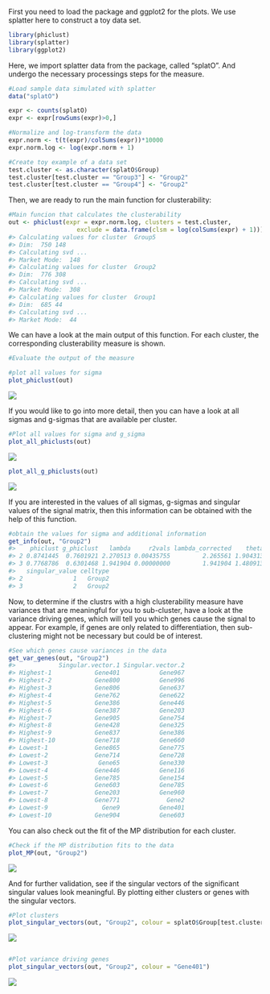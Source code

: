 First you need to load the package and ggplot2 for the plots. We use
splatter here to construct a toy data set.

``` r
library(phiclust)
library(splatter)
library(ggplot2)
```

Here, we import splatter data from the package, called “splatO”. And
undergo the necessary processings steps for the measure.

``` r
#Load sample data simulated with splatter
data("splatO")

expr <- counts(splatO)
expr <- expr[rowSums(expr)>0,]

#Normalize and log-transform the data
expr.norm <- t(t(expr)/colSums(expr))*10000
expr.norm.log <- log(expr.norm + 1)

#Create toy example of a data set
test.cluster <- as.character(splatO$Group)
test.cluster[test.cluster == "Group3"] <- "Group2"
test.cluster[test.cluster == "Group4"] <- "Group2"
```

Then, we are ready to run the main function for clusterability:

``` r
#Main funcion that calculates the clusterability
out <- phiclust(expr = expr.norm.log, clusters = test.cluster, 
                   exclude = data.frame(clsm = log(colSums(expr) + 1)))
#> Calculating values for cluster  Group5 
#> Dim:  750 148 
#> Calculating svd ... 
#> Market Mode:  148 
#> Calculating values for cluster  Group2 
#> Dim:  776 308 
#> Calculating svd ... 
#> Market Mode:  308 
#> Calculating values for cluster  Group1 
#> Dim:  685 44 
#> Calculating svd ... 
#> Market Mode:  44
```

We can have a look at the main output of this function. For each
cluster, the corresponding clusterability measure is shown.

``` r
#Evaluate the output of the measure

#plot all values for sigma
plot_phiclust(out)
```

<img src="/private/var/folders/yq/s6wt7dq93x95_9_6ymg90_080000gn/T/RtmpEU6zOM/preview-f13f5935b7f1.dir/Guide_to_phiclust_files/figure-markdown_github/unnamed-chunk-4-1.png" style="display: block; margin: auto;" />

If you would like to go into more detail, then you can have a look at
all sigmas and g-sigmas that are available per cluster.

``` r
#Plot all values for sigma and g_sigma
plot_all_phiclusts(out)
```

<img src="/private/var/folders/yq/s6wt7dq93x95_9_6ymg90_080000gn/T/RtmpEU6zOM/preview-f13f5935b7f1.dir/Guide_to_phiclust_files/figure-markdown_github/unnamed-chunk-5-1.png" style="display: block; margin: auto;" />

``` r
plot_all_g_phiclusts(out)
```

<img src="/private/var/folders/yq/s6wt7dq93x95_9_6ymg90_080000gn/T/RtmpEU6zOM/preview-f13f5935b7f1.dir/Guide_to_phiclust_files/figure-markdown_github/unnamed-chunk-5-2.png" style="display: block; margin: auto;" />

If you are interested in the values of all sigmas, g-sigmas and singular
values of the signal matrix, then this information can be obtained with
the help of this function.

``` r
#obtain the values for sigma and additional information
get_info(out, "Group2")
#>    phiclust g_phiclust   lambda     r2vals lambda_corrected    theta
#> 2 0.8741445  0.7601921 2.270513 0.00435755         2.265561 1.904313
#> 3 0.7768786  0.6301468 1.941904 0.00000000         1.941904 1.480913
#>   singular_value celltype
#> 2              1   Group2
#> 3              2   Group2
```

Now, to determine if the clustrs with a high clusterability measure have
variances that are meaningful for you to sub-cluster, have a look at the
variance driving genes, which will tell you which genes cause the signal
to appear. For example, if genes are only related to differentiation,
then sub-clustering might not be necessary but could be of interest.

``` r
#See which genes cause variances in the data
get_var_genes(out, "Group2")
#>            Singular.vector.1 Singular.vector.2
#> Highest-1            Gene401           Gene967
#> Highest-2            Gene800           Gene996
#> Highest-3            Gene806           Gene637
#> Highest-4            Gene762           Gene622
#> Highest-5            Gene386           Gene446
#> Highest-6            Gene387           Gene203
#> Highest-7            Gene905           Gene754
#> Highest-8            Gene428           Gene325
#> Highest-9            Gene837           Gene386
#> Highest-10           Gene718           Gene660
#> Lowest-1             Gene865           Gene775
#> Lowest-2             Gene714           Gene728
#> Lowest-3              Gene65           Gene330
#> Lowest-4             Gene446           Gene116
#> Lowest-5             Gene785           Gene154
#> Lowest-6             Gene603           Gene785
#> Lowest-7             Gene203           Gene960
#> Lowest-8             Gene771             Gene2
#> Lowest-9               Gene9           Gene401
#> Lowest-10            Gene904           Gene603
```

You can also check out the fit of the MP distribution for each cluster.

``` r
#Check if the MP distribution fits to the data
plot_MP(out, "Group2")
```

<img src="/private/var/folders/yq/s6wt7dq93x95_9_6ymg90_080000gn/T/RtmpEU6zOM/preview-f13f5935b7f1.dir/Guide_to_phiclust_files/figure-markdown_github/unnamed-chunk-8-1.png" style="display: block; margin: auto;" />

And for further validation, see if the singular vectors of the
significant singular values look meaningful. By plotting either clusters
or genes with the singular vectors.

``` r
#Plot clusters
plot_singular_vectors(out, "Group2", colour = splatO$Group[test.cluster == "Group2"])
```

<img src="/private/var/folders/yq/s6wt7dq93x95_9_6ymg90_080000gn/T/RtmpEU6zOM/preview-f13f5935b7f1.dir/Guide_to_phiclust_files/figure-markdown_github/unnamed-chunk-9-1.png" style="display: block; margin: auto;" />

``` r

#Plot variance driving genes
plot_singular_vectors(out, "Group2", colour = "Gene401")
```

<img src="/private/var/folders/yq/s6wt7dq93x95_9_6ymg90_080000gn/T/RtmpEU6zOM/preview-f13f5935b7f1.dir/Guide_to_phiclust_files/figure-markdown_github/unnamed-chunk-9-2.png" style="display: block; margin: auto;" />
